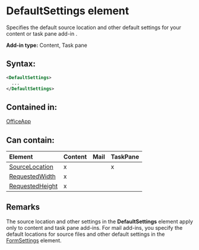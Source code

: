 
# DefaultSettings element
Specifies the default source location and other default settings for your content or task pane add-in .

 **Add-in type:** Content, Task pane


## Syntax:


```XML
<DefaultSettings>
  ...
</DefaultSettings>
```


## Contained in:

[OfficeApp](../../reference/manifest/officeapp.md)


## Can contain:



|**Element**|**Content**|**Mail**|**TaskPane**|
|:-----|:-----|:-----|:-----|
|[SourceLocation](../../reference/manifest/override.md)|x||x|
|[RequestedWidth](../../reference/manifest/requestedwidth.md)|x|||
|[RequestedHeight](../../reference/manifest/requestedheight.md)|x|||

## Remarks

The source location and other settings in the  **DefaultSettings** element apply only to content and task pane add-ins. For mail add-ins, you specify the default locations for source files and other default settings in the [FormSettings](../../reference/manifest/formsettings.md) element.

